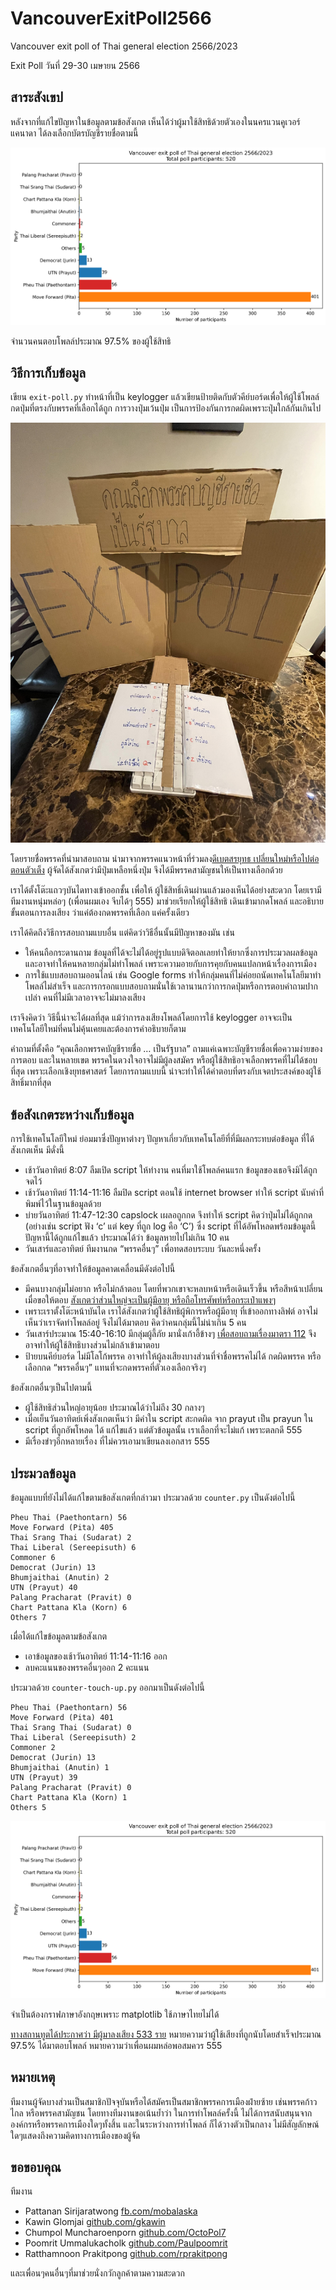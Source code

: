 # VancouverExitPoll2566

Vancouver exit poll of Thai general election 2566/2023

Exit Poll วันที่ 29-30 เมษายน 2566 

## สาระสังเขป

หลังจากที่แก้ไขปัญหาในข้อมูลตามข้อสังเกต เห็นได้ว่าผู้มาใช้สิทธิด้วยตัวเองในนครแวนคูเวอร์ แคนาดา ได้ลงเลือกบัตรบัญชีรายชื่อตามนี้

![Participant count](images/counts.png)

จำนวนคนตอบโพลล์ประมาณ 97.5% ของผู้ใช้สิทธิ

## วิธีการเก็บข้อมูล

เขียน `exit-poll.py` ทำหน้าที่เป็น keylogger แล้วเขียนป้ายติดกับตัวคีย์บอร์ดเพื่อให้ผู้ใช้โพลล์กดปุ่มที่ตรงกับพรรคที่เลือกได้ถูก การวางปุ่มเว้นปุ่ม เป็นการป้องกันการกดผิดเพราะปุ่มใกล้กันเกินไป

![Setup](images/setup.jpg)

โดยรายชื่อพรรคที่นำมาสอบถาม นำมาจากพรรคแนวหน้าที่ร่วมลง[ดีเบตสรยุทธ เปลี่ยนใหม่หรือไปต่อ ตอนตัวเต็ง](https://www.youtube.com/watch?v=0TDHSlGd6BE) ผู้จัดได้สังเกตว่ามีปุ่มเหลือหนึ่งปุ่ม จึงได้มีพรรคสามัญชนให้เป็นทางเลือกด้วย

เราได้ตั้งโต๊ะแถวๆบันไดทางเข้าออกชั้น เพื่อให้ ผู้ใช้สิทธิ์เดินผ่านแล้วมองเห็นได้อย่างสะดวก โดยเรามีทีมงานหนุ่มหล่อๆ (เพื่อนผมเอง จีบได้ๆ 555) มาช่วยเรียกให้ผู้ใช้สิทธิ เดินเข้ามากดโพลล์ และอธิบายขั้นตอนการลงเสียง ว่าแค่ต้องกดพรรคที่เลือก แค่ครั้งเดียว

เราได้คิดถึงวิธีการสอบถามแบบอื่น แต่คิดว่าวิธีอื่นนั้นมีปัญหาของมัน เช่น

- ให้คนถือกระดานถาม ข้อมูลที่ได้จะไม่ได้อยู่รูปแบบดิจิตอลเลยทำให้ยากซึ่งการประมวลผลข้อมูล และอาจทำให้คนหลายกลุ่มไม่ทำโพลล์ เพราะความอายกับการคุยกับคนแปลกหน้าเรื่องการเมือง
- การใช้แบบสอบถามออนไลน์ เช่น Google forms ทำให้กลุ่มคนที่ไม่ค่อยถนัดเทคโนโลยีมาทำโพลล์ไม่สำเร็จ และการกรอกแบบสอบถามนั่นใช้เวลานานกว่าการกดปุ่มหรือการตอบคำถามปากเปล่า คนที่ไม่มีเวลาอาจจะไม่มาลงเสียง

เราจึงคิดว่า วิธีนี้น่าจะได้ผลที่สุด แม้ว่าการลงเสียงโพลล์โดยการใช้ keylogger อาจจะเป็นเทคโนโลยีใหม่ที่คนไม่คุ้นเคยและต้องการคำอธิบายก็ตาม

คำถามที่ตั้งคือ “คุณเลือกพรรคบัญชีรายชื่อ … เป็นรัฐบาล” ถามแค่เฉพาะบัญชีรายชื่อเพื่อความง่ายของการตอบ และในหลายเขต พรรคในดวงใจอาจไม่มีผู้ลงสมัคร หรือผู้ใช้สิทธิอาจเลือกพรรคที่ไม่ได้ชอบที่สุด เพราะเลือกเชิงยุทธศาสตร์ โดยการถามแบบนี้ น่าจะทำให้ได้คำตอบที่ตรงกับเจตประสงค์ของผู้ใช้สิทธิ์มากที่สุด

## ข้อสังเกตระหว่างเก็บข้อมูล

การใช้เทคโนโลยีใหม่ ย่อมมาซึ่งปัญหาต่างๆ ปัญหาเกี่ยวกับเทคโนโลยีที่ที่มีผลกระทบต่อข้อมูล ที่ได้สังเกตเห็น มีดั่งนี้

- เช้าวันอาทิตย์ 8:07 ลืมเปิด script ให้ทำงาน คนที่มาใช้โพลล์คนแรก ข้อมูลของเธอจึงมิได้ถูกจดไว้
- เช้าวันอาทิตย์ 11:14-11:16 ลืมปิด script ตอนใช้ internet browser ทำให้ script นับคำที่พิมพ์ไว้ในฐานข้อมูลด้วย 
- บ่ายวันอาทิตย์ 11:47-12:30 capslock เผลอถูกกด จึงทำให้ script คิดว่าปุ่มไม่ได้ถูกกด (อย่างเช่น script ฟัง ‘c’ แต่ key ที่ถูก log คือ ‘C’) ซึ่ง script ที่ได้อัพโหลดพร้อมข้อมูลนี้ ปัญหานี้ได้ถูกแก้ไขแล้ว ประมาณได้ว่า ข้อมูลหายไปไม่เกิน 10 คน 
- วันเสาร์และอาทิตย์ ทีมงานกด “พรรคอื่นๆ” เพื่อทดสอบระบบ วันละหนึ่งครั้ง

ข้อสังเกตอื่นๆที่อาจทำให้ข้อมูลคาดเคลื่อนมีดังต่อไปนี้

- มีคนบางกลุ่มไม่อยาก หรือไม่กล้าตอบ โดยที่พวกเขาจะหลบหน้าหรือเดินเร็วขึ้น หรือสีหน้าเปลี่ยนเมื่อขอให้ตอบ [สังเกตว่าส่วนใหญ่จะเป็นผู้มีอายุ หรือถือโทรศัพท์หรือกระเป๋าแพงๆ](https://en.wikipedia.org/wiki/Shy_Tory_factor)
- เพราะเราตั้งโต๊ะหน้าบันได เราได้สังเกตว่าผู้ใช้สิทธิผู้พิการหรือผู้มีอายุ ที่เข้าออกทางลิฟต์ อาจไม่เห็นว่าเราจัดทำโพลล์อยู่ จึงไม่ได้มาตอบ คิดว่าคนกลุ่มนี้ไม่น่าเกิน 5 คน
- วันเสาร์ประมาณ 15:40-16:10 มีกลุ่มผู้ลี้ภัย มานั่งเก้าอี้ข้างๆ [เพื่อสอบถามเรื่องมาตรา 112](https://prachatai.com/journal/2023/04/103888) จึงอาจทำให้ผู้ใช้สิทธิบางส่วนไม่กล้าเข้ามาตอบ
- ป้ายบนคีย์บอร์ด ไม่มีโลโก้พรรค อาจทำให้ผู้ลงเสียงบางส่วนที่จำชื่อพรรคไม่ได้ กดผิดพรรค หรือเลือกกด “พรรคอื่นๆ” แทนที่จะกดพรรคที่ตัวเองเลือกจริงๆ

ข้อสังเกตอื่นๆเป็นไปตามนี้

- ผู้ใช้สิทธิส่วนใหญ่อายุน้อย ประมาณได้ว่าไม่ถึง 30 กลางๆ
- เมื่อเย็นวันอาทิตย์เพิ่งสังเกตเห็นว่า มีคำใน script สะกดผิด จาก prayut เป็น prayun ใน script ที่ถูกอัพโหลด ได้ แก้ไขแล้ว แต่ตัวข้อมูลนั้น เราเลือกที่จะไม่แก้ เพราะตลกดี 555
- มีเรื่องขำๆอีกหลายเรื่อง ที่ไม่ควรเอามาเขียนลงเอกสาร 555

## ประมวลข้อมูล

ข้อมูลแบบที่ยังไม่ได้แก้ไขตามข้อสังเกตที่กล่าวมา ประมวลด้วย `counter.py` เป็นดังต่อไปนี้ 

```
Pheu Thai (Paethontarn) 56
Move Forward (Pita) 405
Thai Srang Thai (Sudarat) 2
Thai Liberal (Sereepisuth) 6
Commoner 6
Democrat (Jurin) 13
Bhumjaithai (Anutin) 2
UTN (Prayut) 40
Palang Pracharat (Pravit) 0
Chart Pattana Kla (Korn) 6
Others 7
```

เมื่อได้แก้ไขข้อมูลตามข้อสังเกต 

- เอาข้อมูลของเช้าวันอาทิตย์ 11:14-11:16 ออก
- ลบคะแนนของพรรคอื่นๆออก 2 คะแนน

ประมวลด้วย `counter-touch-up.py` ออกมาเป็นดังต่อไปนี้

```
Pheu Thai (Paethontarn) 56
Move Forward (Pita) 401
Thai Srang Thai (Sudarat) 0
Thai Liberal (Sereepisuth) 2
Commoner 2
Democrat (Jurin) 13
Bhumjaithai (Anutin) 1
UTN (Prayut) 39
Palang Pracharat (Pravit) 0
Chart Pattana Kla (Korn) 1
Others 5
```

![Participant count](images/counts.png)

จำเป็นต้องกราฟภาษาอังกฤษเพราะ matplotlib ใช้ภาษาไทยไม่ได้

[ทางสถานทูตได้ประกาศว่า มีผู้มาลงเสียง 533 ราย](https://www.facebook.com/photo?fbid=623220923184336&set=a.467678648738565)  หมายความว่าผู้ใช้เสียงที่ถูกนับโดยสำเร็จประมาณ 97.5% ได้มาตอบโพลล์ หมายความว่าเพื่อนผมหล่อพอสมควร 555

## หมายเหตุ

ทีมงานผู้จัดบางส่วนเป็นสมาชิกปัจจุบันหรือได้สมัครเป็นสมาชิกพรรคการเมืองฝ่ายซ้าย เช่นพรรคก้าวไกล หรือพรรคสามัญชน โดยทางทีมงานขอเน้นย้ำว่า ในการทำโพลล์ครั้งนี้ ไม่ได้การสนับสนุนจากองค์กรหรือพรรคการเมืองใดๆทั้งสิ้น และในระหว่างการทำโพลล์ ก็ได้วางตัวเป็นกลาง ไม่มีสัญลักษณ์ใดๆแสดงถึงความคิดทางการเมืองของผู้จัด

## ขอขอบคุณ

ทีมงาน

- Pattanan Sirijaratwong [fb.com/mobalaska](https://fb.com/mobalaska)
- Kawin Glomjai [github.com/gkawin](https://github.com/gkawin)
- Chumpol Muncharoenporn [github.com/OctoPol7](https://github.com/OctoPol7)
- Poomrit Ummalukacholk [github.com/Paulpoomrit](https://github.com/Paulpoomrit)
- Ratthamnoon Prakitpong [github.com/rprakitpong](https://github.com/rprakitpong)

และเพื่อนๆคนอื่นๆที่มาช่วยนั่งกวักลูกค้าตามความสะดวก


